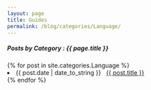 ```yaml
---
layout: page
title: Guides
permalink: /blog/categories/Language/
---
```


<h5> Posts by Category : {{ page.title }} </h5>

<div class="card">
{% for post in site.categories.Language %}
 <li class="category-posts"><span>{{ post.date | date_to_string }}</span> &nbsp; <a href="{{ post.url }}">{{ post.title }}</a></li>
{% endfor %}
</div>
